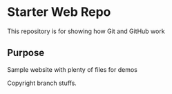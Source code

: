 # Starter Web Repo

This repository is for showing how Git and GitHub work

## Purpose

Sample website with plenty of files for demos

Copyright branch stuffs. 
